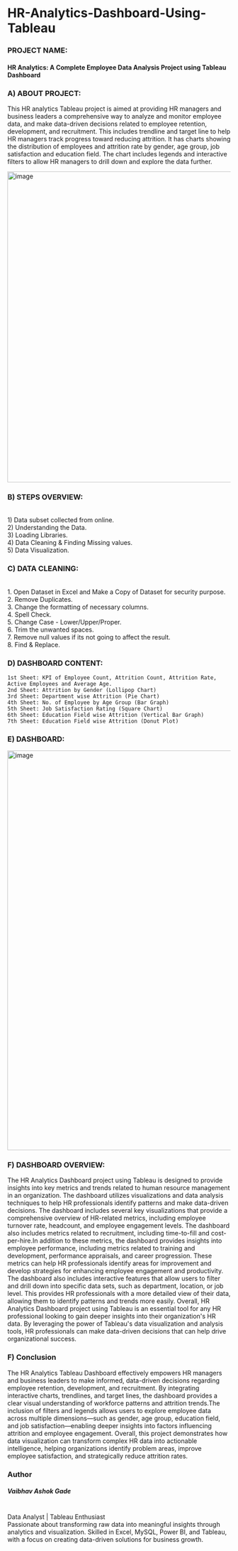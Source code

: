 # HR-Analytics-Dashboard-Using-Tableau
### PROJECT NAME:
#### HR Analytics: A Complete Employee Data Analysis Project using Tableau Dashboard

### A) ABOUT PROJECT:
This HR analytics Tableau project is aimed at providing HR managers and business leaders a comprehensive way to analyze and monitor employee data, and make data-driven decisions related to employee retention, development, and recruitment. This includes trendline and target line to help HR managers track progress toward reducing attrition. It has charts showing the distribution of employees and attrition rate by gender, age group, job satisfaction and education field. The chart includes legends and interactive filters to allow HR managers to drill down and explore the data further.

<img width="1400" height="700" alt="image" src="https://github.com/user-attachments/assets/7199b875-df9c-4a6b-84ac-379e2afdcf00" />

### B) STEPS OVERVIEW:
<br>1) Data subset collected from online.
<br>2) Understanding the Data.
<br>3) Loading Libraries.
<br>4) Data Cleaning & Finding Missing values.
<br>5) Data Visualization.

### C) DATA CLEANING:
<br>1. Open Dataset in Excel and Make a Copy of Dataset for security purpose.
<br>2. Remove Duplicates.
<br>3. Change the formatting of necessary columns.
<br>4. Spell Check.
<br>5. Change Case - Lower/Upper/Proper.
<br>6. Trim the unwanted spaces.
<br>7. Remove null values if its not going to affect the result.
<br>8. Find & Replace.

### D) DASHBOARD CONTENT:
```
1st Sheet: KPI of Employee Count, Attrition Count, Attrition Rate, Active Employees and Average Age.
2nd Sheet: Attrition by Gender (Lollipop Chart)
3rd Sheet: Department wise Attrition (Pie Chart)
4th Sheet: No. of Employee by Age Group (Bar Graph)
5th Sheet: Job Satisfaction Rating (Square Chart)
6th Sheet: Education Field wise Attrition (Vertical Bar Graph)
7th Sheet: Education Field wise Attrition (Donut Plot)
```

### E) DASHBOARD:
<img width="1580" height="900" alt="image" src="https://github.com/user-attachments/assets/05219f9f-eb65-401e-bd0d-57e0b416fb0c" />

### F) DASHBOARD OVERVIEW:
The HR Analytics Dashboard project using Tableau is designed to provide insights into key metrics and trends related to human resource management in an organization. The dashboard utilizes visualizations and data analysis techniques to help HR professionals identify patterns and make data-driven decisions. The dashboard includes several key visualizations that provide a comprehensive overview of HR-related metrics, including employee turnover rate, headcount, and employee engagement levels. The dashboard also includes metrics related to recruitment, including time-to-fill and cost-per-hire.In addition to these metrics, the dashboard provides insights into employee performance, including metrics related to training and development, performance appraisals, and career progression. These metrics can help HR professionals identify areas for improvement and develop strategies for enhancing employee engagement and productivity. The dashboard also includes interactive features that allow users to filter and drill down into specific data sets, such as department, location, or job level. This provides HR professionals with a more detailed view of their data, allowing them to identify patterns and trends more easily. Overall, HR Analytics Dashboard project using Tableau is an essential tool for any HR professional looking to gain deeper insights into their organization's HR data. By leveraging the power of Tableau's data visualization and analysis tools, HR professionals can make data-driven decisions that can help drive organizational success.

### F) Conclusion

The HR Analytics Tableau Dashboard effectively empowers HR managers and business leaders to make informed, data-driven decisions regarding employee retention, development, and recruitment. By integrating interactive charts, trendlines, and target lines, the dashboard provides a clear visual understanding of workforce patterns and attrition trends.The inclusion of filters and legends allows users to explore employee data across multiple dimensions—such as gender, age group, education field, and job satisfaction—enabling deeper insights into factors influencing attrition and employee engagement. Overall, this project demonstrates how data visualization can transform complex HR data into actionable intelligence, helping organizations identify problem areas, improve employee satisfaction, and strategically reduce attrition rates.

### Author
##### Vaibhav Ashok Gade
<br>Data Analyst | Tableau Enthusiast
<br>Passionate about transforming raw data into meaningful insights through analytics and visualization. Skilled in Excel, MySQL, Power BI, and Tableau, with a focus on creating data-driven solutions for business growth.


